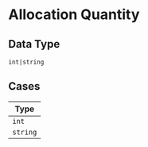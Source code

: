 
# Allocation Quantity

## Data Type

`int|string`

## Cases

| Type |
|  --- |
| `int` |
| `string` |

